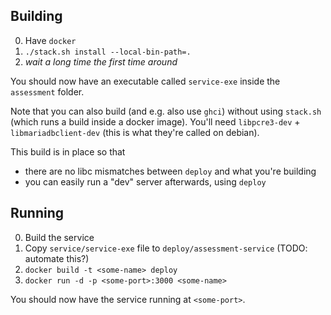 ## Building

0. Have `docker`
1. `./stack.sh install --local-bin-path=.`
2. _wait a long time the first time around_

You should now have an executable called `service-exe` inside the `assessment` folder.

Note that you can also build (and e.g. also use `ghci`) without using `stack.sh` (which runs a build inside a docker image).
You'll need `libpcre3-dev` + `libmariadbclient-dev` (this is what they're called on debian).

This build is in place so that
* there are no libc mismatches between `deploy` and what you're building
* you can easily run a "dev" server afterwards, using `deploy`

## Running

0. Build the service
1. Copy `service/service-exe` file to `deploy/assessment-service` (TODO: automate this?)
2. `docker build -t <some-name> deploy`
3. `docker run -d -p <some-port>:3000 <some-name>`

You should now have the service running at `<some-port>`.
